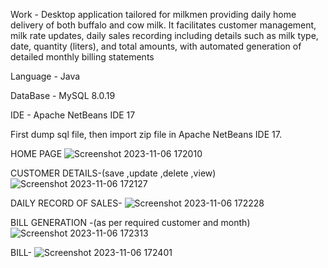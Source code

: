Work - Desktop application tailored for milkmen providing daily home delivery of both buffalo and cow milk. It facilitates customer management, milk rate updates, daily sales recording including details such as milk type, date, quantity (liters), and total amounts, with automated generation of detailed monthly billing statements

Language - Java

DataBase - MySQL 8.0.19

IDE - Apache NetBeans IDE 17


First dump sql file, then import zip file in Apache NetBeans IDE 17.

HOME PAGE
![Screenshot 2023-11-06 172010](https://github.com/naz2510/Milk-Delivery-Records/assets/174327360/db590135-7ecb-42fb-b5cd-a442d2f9c3e8)

CUSTOMER DETAILS-(save ,update ,delete ,view)
![Screenshot 2023-11-06 172127](https://github.com/naz2510/Milk-Delivery-Records/assets/174327360/83ddc391-3969-4097-9c96-f03efe028ed8)

DAILY RECORD OF SALES-
![Screenshot 2023-11-06 172228](https://github.com/naz2510/Milk-Delivery-Records/assets/174327360/eae96d60-15b7-4538-bfa9-8dee42488216)

BILL GENERATION -(as per required customer and month)
![Screenshot 2023-11-06 172313](https://github.com/naz2510/Milk-Delivery-Records/assets/174327360/76835d87-efd0-42e8-8527-534c973d6ff7)

BILL-
![Screenshot 2023-11-06 172401](https://github.com/naz2510/Milk-Delivery-Records/assets/174327360/1ce3c931-2918-462d-a6b4-4dca3f63c7d9)
